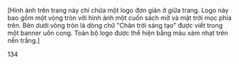 [Hình ảnh trên trang này chỉ chứa một logo đơn giản ở giữa trang. Logo này bao gồm một vòng tròn với hình ảnh một cuốn sách mở và mặt trời mọc phía trên. Bên dưới vòng tròn là dòng chữ "Chân trời sáng tạo" được viết trong một banner uốn cong. Toàn bộ logo được thể hiện bằng màu xám nhạt trên nền trắng.]

134